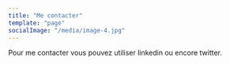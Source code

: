 ```yaml
---
title: "Me contacter"
template: "page"
socialImage: "/media/image-4.jpg"
---
```


Pour me contacter vous pouvez utiliser linkedin ou encore twitter.